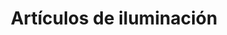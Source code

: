 ---
title: "Artículos de iluminación"
url: /oaxaca-de-juarez/articulos-de-iluminacion/
shop: electrónica
---